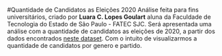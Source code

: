 #Quantidade de Candidatos as Eleições 2020
Análise feita para fins universitários, criado por **Luara C. Lopes Goulart** aluna da Faculdade de Tecnologia do Estado de São Paulo - FATEC SJC. Será apresentada uma análise com a quantidade de candidatos as eleições de 2020, a partir dos dados encontrados [neste dataset](https://www.tse.jus.br/eleicoes/estatisticas/repositorio-de-dados-eleitorais-1/repositorio-de-dados-eleitorais). Com o intuito de visualizarmos a quantidade de candidatos por genero e partido.